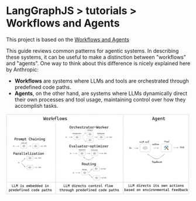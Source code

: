 # LangGraphJS > tutorials > Workflows and Agents

This project is based on the [Workflows and Agents](https://langchain-ai.github.io/langgraphjs/tutorials/workflows/#agent)

This guide reviews common patterns for agentic systems. In describing these systems, it can be useful to make a distinction between "workflows" and "agents". One way to think about this difference is nicely explained here by Anthropic:

- **Workflows** are systems where LLMs and tools are orchestrated through predefined code paths.
- **Agents**, on the other hand, are systems where LLMs dynamically direct their own processes and tool usage, maintaining control over how they accomplish tasks.

![Agent Workflow](./agent_workflow.png)
